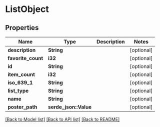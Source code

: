 # ListObject

## Properties

Name | Type | Description | Notes
------------ | ------------- | ------------- | -------------
**description** | **String** |  | [optional] 
**favorite_count** | **i32** |  | [optional] 
**id** | **String** |  | [optional] 
**item_count** | **i32** |  | [optional] 
**iso_639_1** | **String** |  | [optional] 
**list_type** | **String** |  | [optional] 
**name** | **String** |  | [optional] 
**poster_path** | **serde_json::Value** |  | [optional]

[[Back to Model list]](../README.md#documentation-for-models) [[Back to API list]](../README.md#documentation-for-api-endpoints) [[Back to README]](../README.md)


